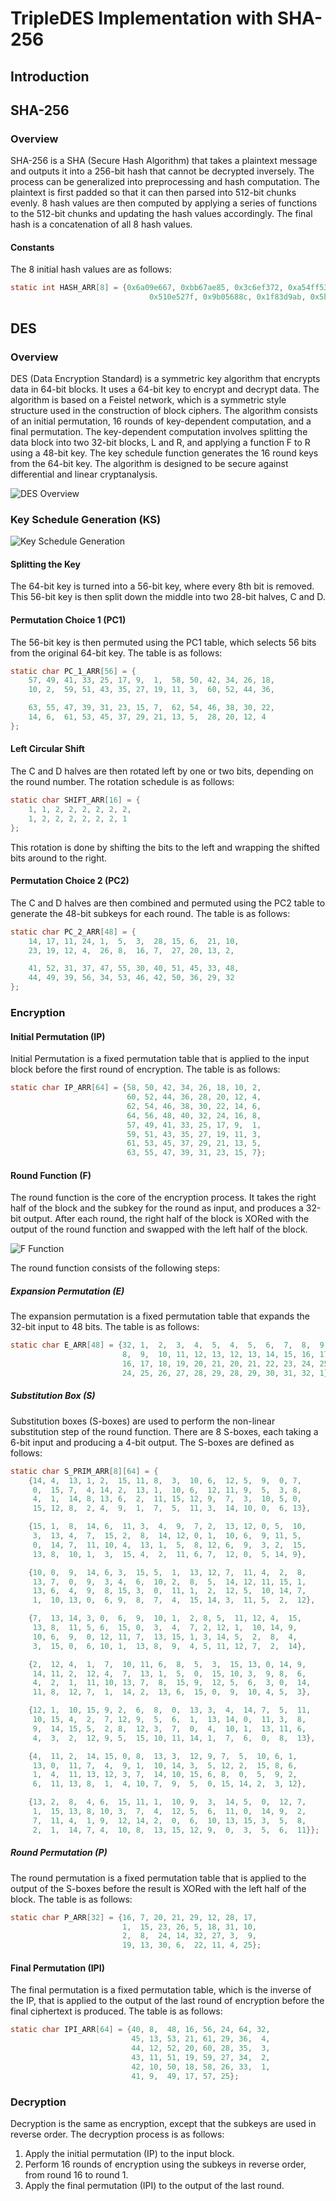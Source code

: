 # TripleDES Implementation with SHA-256

## Introduction

## SHA-256

### Overview

SHA-256 is a SHA (Secure Hash Algorithm) that takes a plaintext message and outputs it into a 256-bit hash that cannot be decrypted inversely. The process can be generalized into preprocessing and hash computation. The plaintext is first padded so that it can then parsed into 512-bit chunks evenly. 8 hash values are then computed by applying a series of functions to the 512-bit chunks and updating the hash values accordingly. The final hash is a concatenation of all 8 hash values.

#### Constants

The 8 initial hash values are as follows:

```c
static int HASH_ARR[8] = {0x6a09e667, 0xbb67ae85, 0x3c6ef372, 0xa54ff53a,
                               0x510e527f, 0x9b05688c, 0x1f83d9ab, 0x5be0cd19};
```

## DES

### Overview

DES (Data Encryption Standard) is a symmetric key algorithm that encrypts data in 64-bit blocks. It uses a 64-bit key to encrypt and decrypt data. The algorithm is based on a Feistel network, which is a symmetric style structure used in the construction of block ciphers. The algorithm consists of an initial permutation, 16 rounds of key-dependent computation, and a final permutation. The key-dependent computation involves splitting the data block into two 32-bit blocks, L and R, and applying a function F to R using a 48-bit key. The key schedule function generates the 16 round keys from the 64-bit key. The algorithm is designed to be secure against differential and linear cryptanalysis.

![DES Overview](imgs/des.png)

### Key Schedule Generation (KS)

![Key Schedule Generation](imgs/key-schedule.png)

#### Splitting the Key

The 64-bit key is turned into a 56-bit key, where every 8th bit is removed. This 56-bit key is then split down the middle into two 28-bit halves, C and D.

#### Permutation Choice 1 (PC1)

The 56-bit key is then permuted using the PC1 table, which selects 56 bits from the original 64-bit key. The table is as follows:

```c
static char PC_1_ARR[56] = {
    57, 49, 41, 33, 25, 17, 9,  1,  58, 50, 42, 34, 26, 18,
    10, 2,  59, 51, 43, 35, 27, 19, 11, 3,  60, 52, 44, 36,

    63, 55, 47, 39, 31, 23, 15, 7,  62, 54, 46, 38, 30, 22,
    14, 6,  61, 53, 45, 37, 29, 21, 13, 5,  28, 20, 12, 4
};
```

#### Left Circular Shift

The C and D halves are then rotated left by one or two bits, depending on the round number. The rotation schedule is as follows:

```c
static char SHIFT_ARR[16] = {
    1, 1, 2, 2, 2, 2, 2, 2,
    1, 2, 2, 2, 2, 2, 2, 1
};
```

This rotation is done by shifting the bits to the left and wrapping the shifted bits around to the right.

#### Permutation Choice 2 (PC2)

The C and D halves are then combined and permuted using the PC2 table to generate the 48-bit subkeys for each round. The table is as follows:

```c
static char PC_2_ARR[48] = {
    14, 17, 11, 24, 1,  5,  3,  28, 15, 6,  21, 10,
    23, 19, 12, 4,  26, 8,  16, 7,  27, 20, 13, 2,

    41, 52, 31, 37, 47, 55, 30, 40, 51, 45, 33, 48,
    44, 49, 39, 56, 34, 53, 46, 42, 50, 36, 29, 32
};
```

### Encryption

#### Initial Permutation (IP)

Initial Permutation is a fixed permutation table that is applied to the input block before the first round of encryption. The table is as follows:

```c
static char IP_ARR[64] = {58, 50, 42, 34, 26, 18, 10, 2,
                          60, 52, 44, 36, 28, 20, 12, 4,
                          62, 54, 46, 38, 30, 22, 14, 6,
                          64, 56, 48, 40, 32, 24, 16, 8,
                          57, 49, 41, 33, 25, 17, 9,  1,
                          59, 51, 43, 35, 27, 19, 11, 3,
                          61, 53, 45, 37, 29, 21, 13, 5,
                          63, 55, 47, 39, 31, 23, 15, 7};
```

#### Round Function (F)

The round function is the core of the encryption process. It takes the right half of the block and the subkey for the round as input, and produces a 32-bit output. After each round, the right half of the block is XORed with the output of the round function and swapped with the left half of the block.

![F Function](imgs/f-function.png)

The round function consists of the following steps:

##### Expansion Permutation (E)

The expansion permutation is a fixed permutation table that expands the 32-bit input to 48 bits. The table is as follows:

```c
static char E_ARR[48] = {32, 1,  2,  3,  4,  5,  4,  5,  6,  7,  8,  9,
                         8,  9,  10, 11, 12, 13, 12, 13, 14, 15, 16, 17,
                         16, 17, 18, 19, 20, 21, 20, 21, 22, 23, 24, 25,
                         24, 25, 26, 27, 28, 29, 28, 29, 30, 31, 32, 1};
```

##### Substitution Box (S)

Substitution boxes (S-boxes) are used to perform the non-linear substitution step of the round function. There are 8 S-boxes, each taking a 6-bit input and producing a 4-bit output. The S-boxes are defined as follows:

```c
static char S_PRIM_ARR[8][64] = {
    {14, 4,  13, 1, 2,  15, 11, 8,  3,  10, 6,  12, 5,  9,  0, 7,
     0,  15, 7,  4, 14, 2,  13, 1,  10, 6,  12, 11, 9,  5,  3, 8,
     4,  1,  14, 8, 13, 6,  2,  11, 15, 12, 9,  7,  3,  10, 5, 0,
     15, 12, 8,  2, 4,  9,  1,  7,  5,  11, 3,  14, 10, 0,  6, 13},

    {15, 1,  8,  14, 6,  11, 3,  4,  9,  7, 2,  13, 12, 0, 5,  10,
     3,  13, 4,  7,  15, 2,  8,  14, 12, 0, 1,  10, 6,  9, 11, 5,
     0,  14, 7,  11, 10, 4,  13, 1,  5,  8, 12, 6,  9,  3, 2,  15,
     13, 8,  10, 1,  3,  15, 4,  2,  11, 6, 7,  12, 0,  5, 14, 9},

    {10, 0,  9,  14, 6, 3,  15, 5,  1,  13, 12, 7,  11, 4,  2,  8,
     13, 7,  0,  9,  3, 4,  6,  10, 2,  8,  5,  14, 12, 11, 15, 1,
     13, 6,  4,  9,  8, 15, 3,  0,  11, 1,  2,  12, 5,  10, 14, 7,
     1,  10, 13, 0,  6, 9,  8,  7,  4,  15, 14, 3,  11, 5,  2,  12},

    {7,  13, 14, 3, 0,  6,  9,  10, 1,  2, 8, 5,  11, 12, 4,  15,
     13, 8,  11, 5, 6,  15, 0,  3,  4,  7, 2, 12, 1,  10, 14, 9,
     10, 6,  9,  0, 12, 11, 7,  13, 15, 1, 3, 14, 5,  2,  8,  4,
     3,  15, 0,  6, 10, 1,  13, 8,  9,  4, 5, 11, 12, 7,  2,  14},

    {2,  12, 4,  1,  7,  10, 11, 6,  8,  5,  3,  15, 13, 0, 14, 9,
     14, 11, 2,  12, 4,  7,  13, 1,  5,  0,  15, 10, 3,  9, 8,  6,
     4,  2,  1,  11, 10, 13, 7,  8,  15, 9,  12, 5,  6,  3, 0,  14,
     11, 8,  12, 7,  1,  14, 2,  13, 6,  15, 0,  9,  10, 4, 5,  3},

    {12, 1,  10, 15, 9, 2,  6,  8,  0,  13, 3,  4,  14, 7,  5,  11,
     10, 15, 4,  2,  7, 12, 9,  5,  6,  1,  13, 14, 0,  11, 3,  8,
     9,  14, 15, 5,  2, 8,  12, 3,  7,  0,  4,  10, 1,  13, 11, 6,
     4,  3,  2,  12, 9, 5,  15, 10, 11, 14, 1,  7,  6,  0,  8,  13},

    {4,  11, 2,  14, 15, 0, 8,  13, 3,  12, 9, 7,  5,  10, 6, 1,
     13, 0,  11, 7,  4,  9, 1,  10, 14, 3,  5, 12, 2,  15, 8, 6,
     1,  4,  11, 13, 12, 3, 7,  14, 10, 15, 6, 8,  0,  5,  9, 2,
     6,  11, 13, 8,  1,  4, 10, 7,  9,  5,  0, 15, 14, 2,  3, 12},

    {13, 2,  8,  4, 6,  15, 11, 1,  10, 9,  3,  14, 5,  0,  12, 7,
     1,  15, 13, 8, 10, 3,  7,  4,  12, 5,  6,  11, 0,  14, 9,  2,
     7,  11, 4,  1, 9,  12, 14, 2,  0,  6,  10, 13, 15, 3,  5,  8,
     2,  1,  14, 7, 4,  10, 8,  13, 15, 12, 9,  0,  3,  5,  6,  11}};
```

##### Round Permutation (P)

The round permutation is a fixed permutation table that is applied to the output of the S-boxes before the result is XORed with the left half of the block. The table is as follows:

```c
static char P_ARR[32] = {16, 7, 20, 21, 29, 12, 28, 17,
                         1,  15, 23, 26, 5, 18, 31, 10,
                         2,  8,  24, 14, 32, 27, 3,  9,
                         19, 13, 30, 6,  22, 11, 4, 25};
```

#### Final Permutation (IPI)

The final permutation is a fixed permutation table, which is the inverse of the IP, that is applied to the output of the last round of encryption before the final ciphertext is produced. The table is as follows:

```c
static char IPI_ARR[64] = {40, 8,  48, 16, 56, 24, 64, 32,
                           45, 13, 53, 21, 61, 29, 36,  4,  
                           44, 12, 52, 20, 60, 28, 35,  3,  
                           43, 11, 51, 19, 59, 27, 34,  2,  
                           42, 10, 50, 18, 58, 26, 33,  1,  
                           41, 9,  49, 17, 57, 25};
```

### Decryption

Decryption is the same as encryption, except that the subkeys are used in reverse order. The decryption process is as follows:

1. Apply the initial permutation (IP) to the input block.
2. Perform 16 rounds of encryption using the subkeys in reverse order, from round 16 to round 1.
3. Apply the final permutation (IPI) to the output of the last round.
